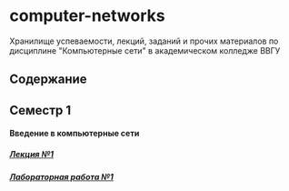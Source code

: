 # computer-networks
Хранилище успеваемости, лекций, заданий и прочих материалов по дисциплине "Компьютерные сети" в академическом колледже ВВГУ

## Содержание

## Семестр 1

#### Введение в компьютерные сети

##### [Лекция №1](sem1/lecs/lec1/lec1.md)
##### [Лабораторная работа №1](sem1/labs/lab1.md)
